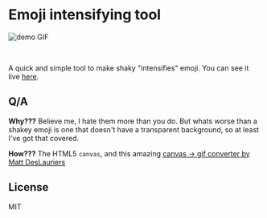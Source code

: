 # Emoji intensifying tool

![demo GIF](https://mastermind.sirv.com/demo.gif)

<br>

A quick and simple tool to make shaky "intensifies" emoji. You can see it live [here](https://tholman.com/emoji-intensifies).

## Q/A
**Why???** Believe me, I hate them more than you do. But whats worse than a shakey emoji is one that doesn't have a transparent background, so at least I've got that covered.

**How???** The HTML5 `canvas`, and this amazing [canvas -> gif converter by Matt DesLauriers](https://github.com/mattdesl/gifenc)

## License
MIT
